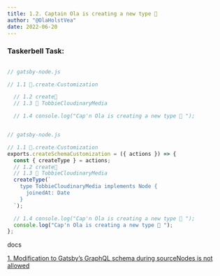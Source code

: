 ```yaml
---
title: 1.2. Captain Ola is creating a new type 🐙
author: "@OlaHolstVea"
date: 2022-06-20
---
```



### Taskerbell Task:

```js

// gatsby-node.js

// 1.1 🤯.create🎶Customization

  // 1.2 create🐙
  // 1.3 🐙 TobbieCloudinaryMedia

  // 1.4 console.log("Cap'n Ola is creating a new type 🐙 ");

```

```js

// gatsby-node.js

// 1.1 🤯.create🎶Customization
exports.createSchemaCustomization = ({ actions }) => {
  const { createType } = actions;
  // 1.2 create🐙
  // 1.3 🐙 TobbieCloudinaryMedia
  createType(`
    type TobbieCloudinaryMedia implements Node {
      joinedAt: Date
    }
  `);

  // 1.4 console.log("Cap'n Ola is creating a new type 🐙 ");
  console.log("Cap'n Ola is creating a new type 🐙 ");
};
```


docs

[1. Modification to Gatsby’s GraphQL schema during sourceNodes is not allowed](https://www.gatsbyjs.com/docs/reference/release-notes/migrating-source-plugin-from-v3-to-v4/#1-modification-to-gatsbys-graphql-schema-during-sourcenodes-is-not-allowed)